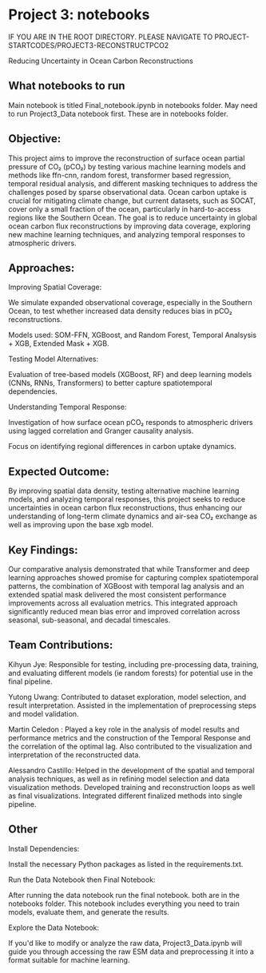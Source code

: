 # **Project 3: notebooks**

IF YOU ARE IN THE ROOT DIRECTORY. PLEASE NAVIGATE TO PROJECT-STARTCODES/PROJECT3-RECONSTRUCTPCO2

Reducing Uncertainty in Ocean Carbon Reconstructions

## What notebooks to run
Main notebook is titled Final_notebook.ipynb in notebooks folder. May need to run Project3_Data notebook first. These are in notebooks folder.

## Objective:
This project aims to improve the reconstruction of surface ocean partial pressure of CO₂ (pCO₂) by testing various machine learning models and methods like ffn-cnn, random forest, transformer based regression, temporal residual analysis, and different masking techniques to address the challenges posed by sparse observational data. Ocean carbon uptake is crucial for mitigating climate change, but current datasets, such as SOCAT, cover only a small fraction of the ocean, particularly in hard-to-access regions like the Southern Ocean. The goal is to reduce uncertainty in global ocean carbon flux reconstructions by improving data coverage, exploring new machine learning techniques, and analyzing temporal responses to atmospheric drivers.

## Approaches:
Improving Spatial Coverage:

We simulate expanded observational coverage, especially in the Southern Ocean, to test whether increased data density reduces bias in pCO₂ reconstructions.

Models used: SOM-FFN, XGBoost, and Random Forest, Temporal Analsysis + XGB, Extended Mask + XGB.

Testing Model Alternatives:

Evaluation of tree-based models (XGBoost, RF) and deep learning models (CNNs, RNNs, Transformers) to better capture spatiotemporal dependencies.

Understanding Temporal Response:

Investigation of how surface ocean pCO₂ responds to atmospheric drivers using lagged correlation and Granger causality analysis.

Focus on identifying regional differences in carbon uptake dynamics.

## Expected Outcome:
By improving spatial data density, testing alternative machine learning models, and analyzing temporal responses, this project seeks to reduce uncertainties in ocean carbon flux reconstructions, thus enhancing our understanding of long-term climate dynamics and air-sea CO₂ exchange as well as improving upon the base xgb model. 

## Key Findings:
Our comparative analysis demonstrated that while Transformer and deep learning approaches showed promise for capturing complex spatiotemporal patterns, the combination of XGBoost with temporal lag analysis and an extended spatial mask delivered the most consistent performance improvements across all evaluation metrics. This integrated approach significantly reduced mean bias error and improved correlation across seasonal, sub-seasonal, and decadal timescales.

## Team Contributions:
Kihyun Jye: Responsible for testing, including pre-processing data, training, and evaluating different models (ie random forests) for potential use in the final pipeline.

Yutong Uwang: Contributed to dataset exploration, model selection, and result interpretation. Assisted in the implementation of preprocessing steps and model validation.

Martin Celedon : Played a key role in the analysis of model results and performance metrics and the construction of the Temporal Response and the correlation of the optimal lag. Also contributed to the visualization and interpretation of the reconstructed data.

Alessandro Castillo: Helped in the development of the spatial and temporal analysis techniques, as well as in refining model selection and data visualization methods. Developed training and reconstruction loops as well as final visualizations. Integrated different finalized methods into single pipeline.

## Other 

Install Dependencies:

Install the necessary Python packages as listed in the requirements.txt.

Run the Data Notebook then Final Notebook:

After running the data notebook run the final notebook. both are in the notebooks folder. This notebook includes everything you need to train models, evaluate them, and generate the results.

Explore the Data Notebook:

If you'd like to modify or analyze the raw data, Project3_Data.ipynb will guide you through accessing the raw ESM data and preprocessing it into a format suitable for machine learning.